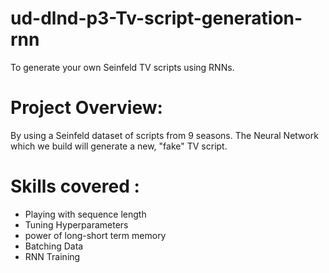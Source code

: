 # ud-dlnd-p3-Tv-script-generation-rnn

To generate your own Seinfeld TV scripts using RNNs.

# Project Overview:
By using a Seinfeld dataset of scripts from 9 seasons. 
The Neural Network which we build will generate a new, "fake" TV script.


# Skills covered :
* Playing with sequence length
* Tuning Hyperparameters
* power of long-short term memory
* Batching Data
* RNN Training
